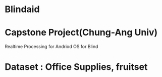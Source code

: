 # Blindaid
# Capstone Project(Chung-Ang Univ)
Realtime Processing for Andriod OS
for Blind
# Dataset : Office Supplies, fruitset
